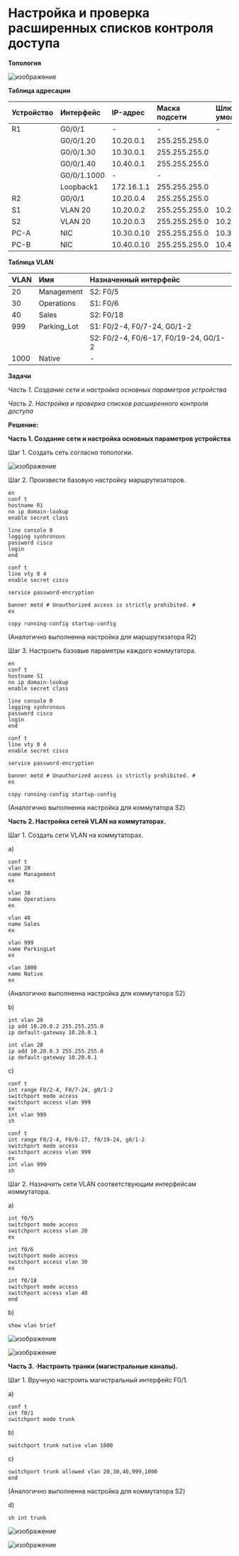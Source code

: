 # Настройка и проверка расширенных списков контроля доступа

**Топология**

![изображение](https://user-images.githubusercontent.com/84719218/169963837-2e59df8f-6b78-4737-b84d-5fab3fd0b150.png)

**Таблица адресации**

| Устройство    | Интерфейс          | IP-адрес                 | Маска подсети   | Шлюз по умолчанию |
| :-------------|:------------------ | :----------------------- |:--------------- | :---------------- |
| R1            | G0/0/1             | -                        | -               | -                 |
|               | G0/0/1.20          | 10.20.0.1                | 255.255.255.0   |                   |
|               | G0/0/1.30          | 10.30.0.1                | 255.255.255.0   |                   |
|               | G0/0/1.40          | 10.40.0.1                | 255.255.255.0   |                   |
|               | G0/0/1.1000        | -                        | -               |                   |
|               | Loopback1          | 172.16.1.1               | 255.255.255.0   |                   |
| R2            | G0/0/1             | 10.20.0.4                | 255.255.255.0   |                   |
| S1            | VLAN 20            | 10.20.0.2                | 255.255.255.0   | 10.20.0.1         |
| S2            | VLAN 20            | 10.20.0.3                | 255.255.255.0   | 10.20.0.1         |
| PC-A          | NIC                | 10.30.0.10               | 255.255.255.0   | 10.30.0.1         |
| PC-B          | NIC                | 10.40.0.10               | 255.255.255.0   | 10.40.0.1         |

**Таблица VLAN**

| VLAN          | Имя                | Назначенный интерфейс                 |
| :-------------|:------------------ | :------------------------------------ |
| 20            | Management         | S2: F0/5                              |
| 30            | Operations         | S1: F0/6                              |
| 40            | Sales              | S2: F0/18                             |
| 999           | Parking_Lot        | S1: F0/2-4, F0/7-24, G0/1-2           |
|               |                    | S2: F0/2-4, F0/6-17, F0/19-24, G0/1-2 |
| 1000          | Native             | -                                     |

**Задачи**

*Часть 1. Создание сети и настройка основных параметров устройства*

*Часть 2. Настройка и проверка списков расширенного контроля доступа*

**Решение:**

**Часть 1.	Создание сети и настройка основных параметров устройства**

Шаг 1. Создать сеть согласно топологии.

![изображение](https://user-images.githubusercontent.com/84719218/169966805-a2d3cfd3-e3ce-4c21-b08c-53467040be5b.png)

Шаг 2. Произвести базовую настройку маршрутизаторов.

```
en
conf t
hostname R1
no ip domain-lookup
enable secret class
```

```
line console 0
logging synhronous
password cisco
login
end
```

```
conf t
line vty 0 4
enable secret cisco
```

```
service password-encryption
```

```
banner motd # Unauthorized access is strictly prohibited. #
ex
```

```
copy running-config startup-config
```

(Аналогично выполненна настройка для маршрутизатора R2)

Шаг 3. Настроить базовые параметры каждого коммутатора.

```
en
conf t
hostname S1
no ip domain-lookup
enable secret class
```

```
line console 0
logging synhronous
password cisco
login
end
```

```
conf t
line vty 0 4
enable secret cisco
```

```
service password-encryption
```

```
banner motd # Unauthorized access is strictly prohibited. #
ex
```

```
copy running-config startup-config
```

(Аналогично выполненна настройка для коммутатора S2)

**Часть 2. Настройка сетей VLAN на коммутаторах.**

Шаг 1. Создать сети VLAN на коммутаторах.

a)

```
conf t
vlan 20
name Management
ex
```

```
vlan 30
name Operations
ex
```

```
vlan 40
name Sales
ex
```

```
vlan 999
name ParkingLot
ex
```

```
vlan 1000
name Native
ex
```

(Аналогично выполненна настройка для коммутатора S2)

b)

```
int vlan 20
ip add 10.20.0.2 255.255.255.0
ip default-gateway 10.20.0.1
```
 
```
int vlan 20
ip add 10.20.0.3 255.255.255.0
ip default-gateway 10.20.0.1
```

c)

```
conf t
int range F0/2-4, F0/7-24, g0/1-2
switchport mode access
switchport access vlan 999
ex
int vlan 999
sh
```

```
conf t
int range F0/2-4, F0/6-17, f0/19-24, g0/1-2
switchport mode access
switchport access vlan 999
ex
int vlan 999
sh
```

Шаг 2. Назначить сети VLAN соответствующим интерфейсам коммутатора.

a)

```
int f0/5
switchport mode access
switchport access vlan 20
ex
```

```
int f0/6
switchport mode access
switchport access vlan 30
ex
```

```
int f0/18
switchport mode access
switchport access vlan 40
end
```

b)

```
show vlan brief
```

![изображение](https://user-images.githubusercontent.com/84719218/169973815-a37e907d-0a9d-49cf-9bee-b85dd77644ad.png)

![изображение](https://user-images.githubusercontent.com/84719218/169973913-7b4e4ecf-cce2-4d3a-a64d-202286333cf8.png)

**Часть 3. ·Настроить транки (магистральные каналы).**

Шаг 1. Вручную настроить магистральный интерфейс F0/1.

a)

```
conf t
int f0/1
switchport mode trunk
```

b)

```
switchport trunk native vlan 1000
```

c)

```
switchport trunk allowed vlan 20,30,40,999,1000
end
```
(Аналогично выполненна настройка для коммутатора S2)

d)

```
sh int trunk
```

![изображение](https://user-images.githubusercontent.com/84719218/169978469-8fa90442-efe1-41e4-86d9-e8dea4f2ee72.png)

![изображение](https://user-images.githubusercontent.com/84719218/169978568-0d897849-0229-43d7-ad3f-78e9b5556552.png)








































